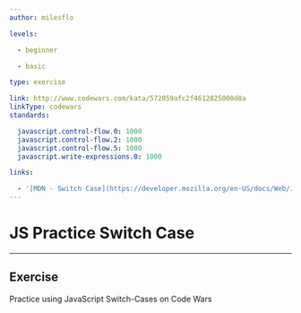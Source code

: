 ```yaml
---
author: milesflo

levels:

  - beginner

  - basic

type: exercise

link: http://www.codewars.com/kata/572059afc2f4612825000d8a
linkType: codewars
standards:

  javascript.control-flow.0: 1000
  javascript.control-flow.2: 1000
  javascript.control-flow.5: 1000
  javascript.write-expressions.0: 1000

links:

  - '[MDN - Switch Case](https://developer.mozilla.org/en-US/docs/Web/JavaScript/Reference/Statements/switch)'
---
```


# JS Practice Switch Case

---
## Exercise

Practice using JavaScript Switch-Cases on Code Wars
 
